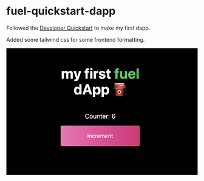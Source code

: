# fuel-quickstart-dapp

Followed the [Developer Quickstart](https://fuellabs.github.io/fuel-docs/master/developer-quickstart.html) to make my first dapp. 

Added some tailwind css for some frontend formatting. 

![Fuel dapp](./fuel_webpage.jpeg)
